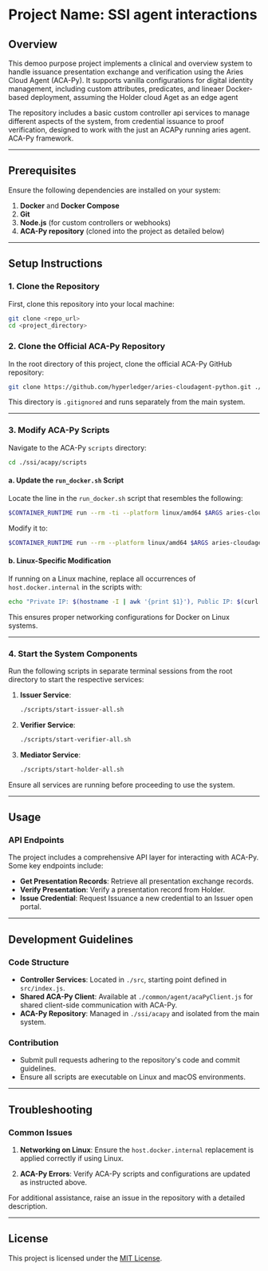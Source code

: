 
# Project Name: SSI agent interactions

## Overview
This demoo purpose project implements a clinical and overview system to handle issuance presentation exchange and verification using the Aries Cloud Agent (ACA-Py). It supports vanilla configurations for digital identity management, including custom attributes, predicates, and  lineaer Docker-based deployment, assuming the Holder cloud Aget as an edge agent

The repository includes a basic custom controller api services to manage different aspects of the system, from credential issuance to proof verification, designed to work with the just an ACAPy running aries agent. ACA-Py framework. 


---

## Prerequisites
Ensure the following dependencies are installed on your system:
1. **Docker** and **Docker Compose**
2. **Git**
3. **Node.js** (for custom controllers or webhooks)
4. **ACA-Py repository** (cloned into the project as detailed below)

---

## Setup Instructions

### 1. Clone the Repository
First, clone this repository into your local machine:
```bash
git clone <repo_url>
cd <project_directory>
```

### 2. Clone the Official ACA-Py Repository
In the root directory of this project, clone the official ACA-Py GitHub repository:
```bash
git clone https://github.com/hyperledger/aries-cloudagent-python.git ./ssi/acapy
```

This directory is `.gitignored` and runs separately from the main system.

---

### 3. Modify ACA-Py Scripts
Navigate to the ACA-Py `scripts` directory:
```bash
cd ./ssi/acapy/scripts
```

#### a. Update the `run_docker.sh` Script
Locate the line in the `run_docker.sh` script that resembles the following:
```bash
$CONTAINER_RUNTIME run --rm -ti --platform linux/amd64 $ARGS aries-cloudagent-run "${ACAPY_ARGUMENTS[@]}"
```

Modify it to:
```bash
$CONTAINER_RUNTIME run --rm --platform linux/amd64 $ARGS aries-cloudagent-run "${ACAPY_ARGUMENTS[@]}"
```

#### b. Linux-Specific Modification
If running on a Linux machine, replace all occurrences of `host.docker.internal` in the scripts with:
```bash
echo "Private IP: $(hostname -I | awk '{print $1}'), Public IP: $(curl -s ifconfig.me)"
```

This ensures proper networking configurations for Docker on Linux systems.

---

### 4. Start the System Components
Run the following scripts in separate terminal sessions from the root directory to start the respective services:

1. **Issuer Service**:
   ```bash
   ./scripts/start-issuer-all.sh
   ```

2. **Verifier Service**:
   ```bash
   ./scripts/start-verifier-all.sh
   ```

3. **Mediator Service**:
   ```bash
   ./scripts/start-holder-all.sh
   ```

Ensure all services are running before proceeding to use the system.

---

## Usage
### API Endpoints
The project includes a comprehensive API layer for interacting with ACA-Py. Some key endpoints include:
- **Get Presentation Records**: Retrieve all presentation exchange records.
- **Verify Presentation**: Verify a presentation record from Holder.
- **Issue Credential**: Request Issuance a new credential to an Issuer open portal.

---

## Development Guidelines
### Code Structure
- **Controller Services**: Located in `./src`, starting point defined in `src/index.js`.
- **Shared ACA-Py Client**: Available at `./common/agent/acaPyClient.js` for shared client-side communication with ACA-Py.
- **ACA-Py Repository**: Managed in `./ssi/acapy` and isolated from the main system.

### Contribution
- Submit pull requests adhering to the repository's code and commit guidelines.
- Ensure all scripts are executable on Linux and macOS environments.

---

## Troubleshooting
### Common Issues
1. **Networking on Linux**:
   Ensure the `host.docker.internal` replacement is applied correctly if using Linux.

2. **ACA-Py Errors**:
   Verify ACA-Py scripts and configurations are updated as instructed above.

For additional assistance, raise an issue in the repository with a detailed description.

---

## License
This project is licensed under the [MIT License](LICENSE).
